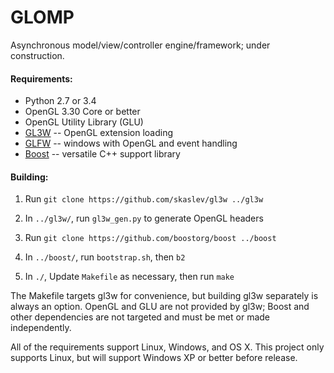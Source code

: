 # GLOMP
Asynchronous model/view/controller engine/framework; under construction.

#### Requirements:
* Python 2.7 or 3.4
* OpenGL 3.30 Core or better
* OpenGL Utility Library (GLU)
* [GL3W](https://github.com/skaslev/gl3w) -- OpenGL extension loading
* [GLFW](https://github.com/glfw/glfw) -- windows with OpenGL and event handling
* [Boost](https://github.com/boostorg/boost) -- versatile C++ support library

#### Building:

1. Run `git clone https://github.com/skaslev/gl3w ../gl3w`

2. In `../gl3w/`, run `gl3w_gen.py` to generate OpenGL headers

3. Run `git clone https://github.com/boostorg/boost ../boost`

4. In `../boost/`, run `bootstrap.sh`, then `b2`

5. In `./`, Update `Makefile` as necessary, then run `make`

The Makefile targets gl3w for convenience, but building gl3w separately is always an option. OpenGL and GLU are not provided by gl3w; Boost and other dependencies are not targeted and must be met or made independently.

All of the requirements support Linux, Windows, and OS X. This project only supports Linux, but will support Windows XP or better before release. 
